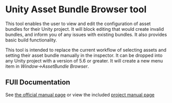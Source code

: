 # Unity Asset Bundle Browser tool

This tool enables the user to view and edit the configuration of asset bundles for their Unity project.  It will block editing that would create invalid bundles, and inform you of any issues with existing bundles.  It also provides basic build functionality.

This tool is intended to replace the current workflow of selecting assets and setting their asset bundle manually in the inspector.  It can be dropped into any Unity project with a version of 5.6 or greater.  It will create a new menu item in *Window->AssetBundle Browser*.  

## FUll Documentation
See [the official manual page](https://docs.unity3d.com/Manual/AssetBundles-Browser.html) or view the included [project manual page](https://github.com/Unity-Technologies/AssetBundles-Browser/blob/master/MANUAL.md)
